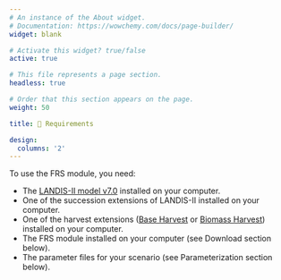 ```yaml
---
# An instance of the About widget.
# Documentation: https://wowchemy.com/docs/page-builder/
widget: blank

# Activate this widget? true/false
active: true

# This file represents a page section.
headless: true

# Order that this section appears on the page.
weight: 50

title: 🧱 Requirements

design:
  columns: '2'
---
```


To use the FRS module, you need:

- The [LANDIS-II model v7.0](http://www.landis-ii.org/install) installed on your computer.
- One of the succession extensions of LANDIS-II installed on your computer.
- One of the harvest extensions ([Base Harvest](http://www.landis-ii.org/extensions/base-harvest) or [Biomass Harvest](http://www.landis-ii.org/extensions/biomass-harvest)) installed on your computer.
- The FRS module installed on your computer (see Download section below).
- The parameter files for your scenario (see Parameterization section below).